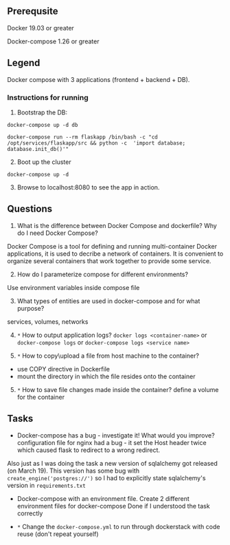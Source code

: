 ## Prerequsite

Docker 19.03 or greater

Docker-compose 1.26 or greater

## Legend

Docker compose with 3 applications (frontend + backend + DB).

### Instructions for running

1. Bootstrap the DB:

`docker-compose up -d db`

`docker-compose run --rm flaskapp /bin/bash -c "cd /opt/services/flaskapp/src && python -c  'import database; database.init_db()'"`

2. Boot up the cluster

`docker-compose up -d`

3. Browse to localhost:8080 to see the app in action.

## Questions

1. What is the difference between Docker Compose and dockerfile? Why do I need Docker Compose?

Docker Compose is a tool for defining and running multi-container Docker applications, it is used to decribe a network of containers. It is convenient to organize several containers that work together to provide some service.

2. How do I parameterize compose for different environments?

Use environment variables inside compose file

3. What types of entities are used in docker-compose and for what purpose?

services, volumes, networks

4. `*` How to output application logs?
`docker logs <container-name>` or `docker-compose logs` or `docker-compose logs <service name>`

4. `*` How to copy\upload a file from host machine to the container?
* use COPY directive in Dockerfile
* mount the directory in which the file resides onto the container

5. `*` How to save file changes made inside the container?
define a volume for the container

## Tasks

* Docker-compose has a bug - investigate it! What would you improve?
configuration file for nginx had a bug - it set the Host header twice which caused flask to redirect to a wrong redirect.

Also just as I was doing the task a new version of sqlalchemy got released (on March 19). This version has some bug with `create_engine('postgres://')` so I had to explicitly state sqlalchemy's version in `requirements.txt`

* Docker-compose with an environment file. Create 2 different environment files for docker-compose
Done if I understood the task correctly

* `*` Change the `docker-compose.yml` to run through dockerstack with code reuse (don't repeat yourself)

